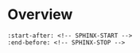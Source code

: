 # Overview

```{include} README.md
:start-after: <!-- SPHINX-START -->
:end-before: <!-- SPHINX-STOP -->
```
